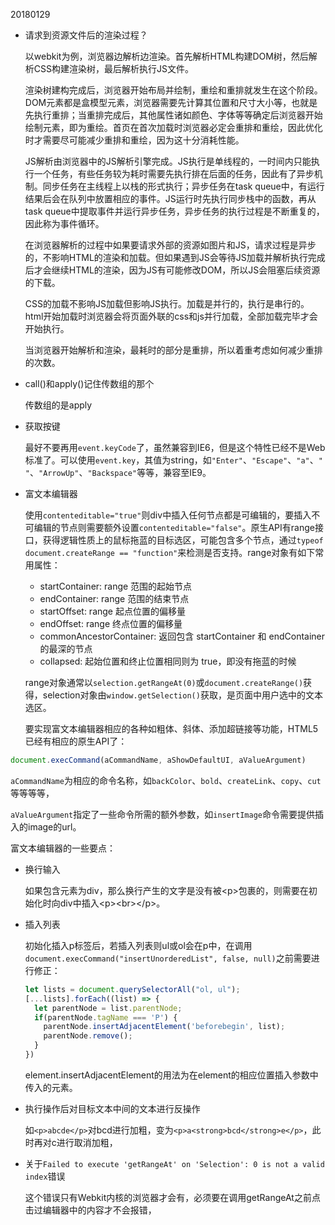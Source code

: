 20180129

- 请求到资源文件后的渲染过程？

  以webkit为例，浏览器边解析边渲染。首先解析HTML构建DOM树，然后解析CSS构建渲染树，最后解析执行JS文件。

  渲染树建构完成后，浏览器开始布局并绘制，重绘和重排就发生在这个阶段。DOM元素都是盒模型元素，浏览器需要先计算其位置和尺寸大小等，也就是先执行重排；当重排完成后，其他属性诸如颜色、字体等等确定后浏览器开始绘制元素，即为重绘。首页在首次加载时浏览器必定会重排和重绘，因此优化时才需要尽可能减少重排和重绘，因为这十分消耗性能。

  JS解析由浏览器中的JS解析引擎完成。JS执行是单线程的，一时间内只能执行一个任务，有些任务较为耗时需要先执行排在后面的任务，因此有了异步机制。同步任务在主线程上以栈的形式执行；异步任务在task queue中，有运行结果后会在队列中放置相应的事件。JS运行时先执行同步栈中的函数，再从task queue中提取事件并运行异步任务，异步任务的执行过程是不断重复的，因此称为事件循环。

  在浏览器解析的过程中如果要请求外部的资源如图片和JS，请求过程是异步的，不影响HTML的渲染和加载。但如果遇到JS会等待JS加载并解析执行完成后才会继续HTML的渲染，因为JS有可能修改DOM，所以JS会阻塞后续资源的下载。

  CSS的加载不影响JS加载但影响JS执行。加载是并行的，执行是串行的。html开始加载时浏览器会将页面外联的css和js并行加载，全部加载完毕才会开始执行。

  当浏览器开始解析和渲染，最耗时的部分是重排，所以着重考虑如何减少重排的次数。

- call()和apply()记住传数组的那个

  传数组的是apply

- 获取按键

  最好不要再用`event.keyCode`了，虽然兼容到IE6，但是这个特性已经不是Web标准了。可以使用`event.key`，其值为string，如`"Enter"`、`"Escape"`、`"a"`、`" "`、`"ArrowUp"`、`"Backspace"`等等，兼容至IE9。

- 富文本编辑器

  使用`contenteditable="true"`则div中插入任何节点都是可编辑的，要插入不可编辑的节点则需要额外设置`contenteditable="false"`。原生API有range接口，获得逻辑性质上的鼠标拖蓝的目标选区，可能包含多个节点，通过`typeof document.createRange == "function"`来检测是否支持。range对象有如下常用属性：

  * startContainer: range 范围的起始节点
  * endContainer: range 范围的结束节点
  * startOffset: range 起点位置的偏移量
  * endOffset: range 终点位置的偏移量
  * commonAncestorContainer: 返回包含 startContainer 和 endContainer 的最深的节点
  * collapsed: 起始位置和终止位置相同则为 true，即没有拖蓝的时候

  range对象通常以`selection.getRangeAt(0)`或`document.createRange()`获得，selection对象由`window.getSelection()`获取，是页面中用户选中的文本选区。

  要实现富文本编辑器相应的各种如粗体、斜体、添加超链接等功能，HTML5已经有相应的原生API了：

```js
document.execCommand(aCommandName, aShowDefaultUI, aValueArgument)
```

  `aCommandName`为相应的命令名称，如`backColor`、`bold`、`createLink`、`copy`、`cut`等等等等，

`aValueArgument`指定了一些命令所需的额外参数，如`insertImage`命令需要提供插入的image的url。

  富文本编辑器的一些要点：

  * 换行输入

    如果包含元素为div，那么换行产生的文字是没有被\<p>包裹的，则需要在初始化时向div中插入\<p>\<br>\</p>。

* 插入列表

  初始化插入p标签后，若插入列表则ul或ol会在p中，在调用`document.execCommand("insertUnorderedList", false, null)`之前需要进行修正：

  ```js
  let lists = document.querySelectorAll("ol, ul");
  [...lists].forEach((list) => {
    let parentNode = list.parentNode;
    if(parentNode.tagName === 'P') {
      parentNode.insertAdjacentElement('beforebegin', list);
      parentNode.remove();
    }
  })
  ```

  element.insertAdjacentElement的用法为在element的相应位置插入参数中传入的元素。

* 执行操作后对目标文本中间的文本进行反操作

  如`<p>abcde</p>`对bcd进行加粗，变为`<p>a<strong>bcd</strong>e</p>`，此时再对c进行取消加粗，

* 关于`Failed to execute 'getRangeAt' on 'Selection': 0 is not a valid index`错误

  这个错误只有Webkit内核的浏览器才会有，必须要在调用getRangeAt之前点击过编辑器中的内容才不会报错，